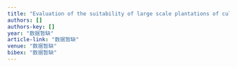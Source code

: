 ```yaml
---
title: "Evaluation of the suitability of large scale plantations of cultivated Puer tea in Yunnan Province based on GIS."
authors: []
authors-key: []
year: "数据暂缺"
article-link: "数据暂缺"
venue: "数据暂缺"
bibex: "数据暂缺"
---
```

